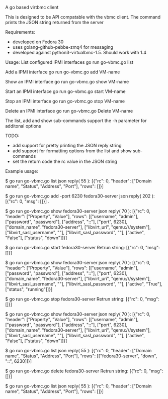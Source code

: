 A go based virtbmc client

This is designed to be API compatable with the vbmc client.
The command prints the JSON string returned from the server

Requirements:
 - developed on Fedora 30
 - uses golang-github-pebbe-zmq4 for messaging
 - developed against python3-virtualbmc-1.5. Should work with 1.4

Usage:
List configured IPMI interfaces
   go run go-vbmc.go list

Add a IPMI interface
   go run go-vbmc.go add VM-name

Show an IPMI interface
   go run go-vbmc.go show VM-name

Start an IPMI interface
   go run go-vbmc.go start VM-name

Stop an IPMI interface
   go run go-vbmc.go stop VM-name

Delete an IPMI interface
   go run go-vbmc.go Delete VM-name

The list, add and show sub-commands support the -h parameter for additonal options

TODO:
- add support for pretty printing the JSON reply string
- add support for formatting options from the list and show sub-commands
- set the return code the rc value in the JSON string

Example usage:

$ go run go-vbmc.go list
json reply( 55 ):  [{"rc": 0, "header": ["Domain name", "Status", "Address", "Port"], "rows": []}]

$ go run go-vbmc.go add -port 6230 fedora30-server
json reply( 202 ):  [{"rc": 0, "msg": []}] .

$ go run go-vbmc.go show fedora30-server
json reply( 70 ):  [{"rc": 0, "header": ["Property", "Value"], "rows": [["username", "admin"], ["password", "password"], ["address", "::"], ["port", 6230], ["domain_name", "fedora30-server"], ["libvirt_uri", "qemu:///system"], ["libvirt_sasl_username", ""], ["libvirt_sasl_password", ""], ["active", "False"], ["status", "down"]]}]

$ go run go-vbmc.go start fedora30-server
Retrun string:  [{"rc": 0, "msg": []}]

$ go run go-vbmc.go show fedora30-server
json reply( 70 ):  [{"rc": 0, "header": ["Property", "Value"], "rows": [["username", "admin"], ["password", "password"], ["address", "::"], ["port", 6230], ["domain_name", "fedora30-server"], ["libvirt_uri", "qemu:///system"], ["libvirt_sasl_username", ""], ["libvirt_sasl_password", ""], ["active", "True"], ["status", "running"]]}]

$ go run go-vbmc.go stop fedora30-server
Retrun string:  [{"rc": 0, "msg": []}]

$ go run go-vbmc.go show fedora30-server
json reply( 70 ):  [{"rc": 0, "header": ["Property", "Value"], "rows": [["username", "admin"], ["password", "password"], ["address", "::"], ["port", 6230], ["domain_name", "fedora30-server"], ["libvirt_uri", "qemu:///system"], ["libvirt_sasl_username", ""], ["libvirt_sasl_password", ""], ["active", "False"], ["status", "down"]]}]

$ go run go-vbmc.go list
json reply( 55 ):  [{"rc": 0, "header": ["Domain name", "Status", "Address", "Port"], "rows": [["fedora30-server", "down", "::", 6230]]}]

$ go run go-vbmc.go delete fedora30-server
Retrun string:  [{"rc": 0, "msg": []}]

$ go run go-vbmc.go list
json reply( 55 ):  [{"rc": 0, "header": ["Domain name", "Status", "Address", "Port"], "rows": []}]
